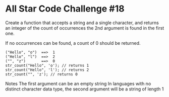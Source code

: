 # All Star Code Challenge #18

Create a function that accepts a string and a single character, and returns an integer of the count of occurrences the 2nd argument is found in the first one.

If no occurrences can be found, a count of 0 should be returned.

    ("Hello", "o")  ==>  1
    ("Hello", "l")  ==>  2
    ("", "z")       ==>  0
    str_count("Hello", 'o'); // returns 1
    str_count("Hello", 'l'); // returns 2
    str_count("", 'z'); // returns 0

Notes
The first argument can be an empty string
In languages with no distinct character data type, the second argument will be a string of length 1
